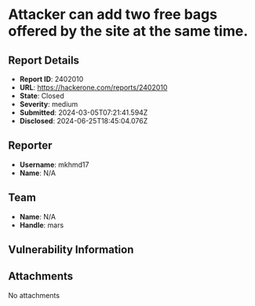 # Attacker can add two free bags offered by the site at the same time.

## Report Details
- **Report ID**: 2402010
- **URL**: https://hackerone.com/reports/2402010
- **State**: Closed
- **Severity**: medium
- **Submitted**: 2024-03-05T07:21:41.594Z
- **Disclosed**: 2024-06-25T18:45:04.076Z

## Reporter
- **Username**: mkhmd17
- **Name**: N/A

## Team
- **Name**: N/A
- **Handle**: mars

## Vulnerability Information


## Attachments
No attachments
